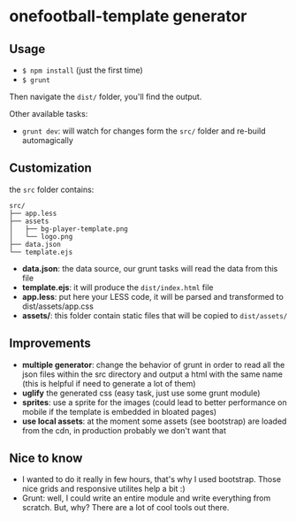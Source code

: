 # onefootball-template generator

## Usage

- `$ npm install` (just the first time)
- `$ grunt`

Then navigate the `dist/` folder, you'll find the output.

Other available tasks:

- `grunt dev`: will watch for changes form the `src/` folder and re-build automagically

## Customization

the `src` folder contains:

```
src/
├── app.less
├── assets
│   ├── bg-player-template.png
│   └── logo.png
├── data.json
└── template.ejs
```

- **data.json**: the data source, our grunt tasks will read the data from this file
- **template.ejs**: it will produce the `dist/index.html` file
- **app.less**: put here your LESS code, it will be parsed and transformed to dist/assets/app.css
- **assets/**: this folder contain static files that will be copied to `dist/assets/`

## Improvements

- **multiple generator**: change the behavior of grunt in order to read all the json files within the src directory and output a html with the same name (this is helpful if need to generate a lot of them)
- **uglify** the generated css (easy task, just use some grunt module)
- **sprites**: use a sprite for the images (could lead to better performance on mobile if the template is embedded in bloated pages)
- **use local assets**: at the moment some assets (see bootstrap) are loaded from the cdn, in production probably we don't want that

## Nice to know

- I wanted to do it really in few hours, that's why I used bootstrap. Those nice grids and responsive utilites help a bit :)
- Grunt: well, I could write an entire module and write everything from scratch. But, why? There are a lot of cool tools out there.
